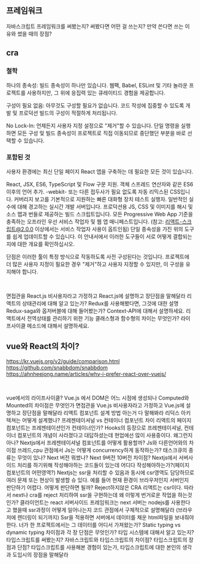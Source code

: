 ## 프레임워크
자바스크립트 프레임워크를 써봤는지? 써봤다면 어떤 걸 쓰는지? 만약 쓴다면 쓰는 이유와 썼을 때의 장점?

## cra
### 철학
하나의 종속성: 빌드 종속성이 하나만 있습니다. 웹팩, Babel, ESLint 및 기타 놀라운 프로젝트를 사용하지만, 그 위에 응집력 있는 큐레이티드 경험을 제공합니다.

구성이 필요 없음: 아무것도 구성할 필요가 없습니다. 코드 작성에 집중할 수 있도록 개발 및 프로덕션 빌드의 구성이 적절하게 처리됩니다.

No Lock-In: 언제든지 사용자 지정 설정으로 "제거"할 수 있습니다. 단일 명령을 실행하면 모든 구성 및 빌드 종속성이 프로젝트로 직접 이동되므로 중단했던 부분을 바로 선택할 수 있습니다.

### 포함된 것
사용자 환경에는 최신 단일 페이지 React 앱을 구축하는 데 필요한 모든 것이 있습니다.

React, JSX, ES6, TypeScript 및 Flow 구문 지원.
객체 스프레드 연산자와 같은 ES6 이후의 언어 추가.
-webkit- 또는 다른 접두사가 필요 없도록 자동 리믹스된 CSS입니다.
커버리지 보고를 기본적으로 지원하는 빠른 대화형 장치 테스트 실행자.
일반적인 실수에 대해 경고하는 실시간 개발 서버입니다.
프로덕션용 JS, CSS 및 이미지를 해시 및 소스 맵과 번들로 제공하는 빌드 스크립트입니다.
모든 Progressive Web App 기준을 충족하는 오프라인 우선 서비스 작업자 및 웹 앱 매니페스트입니다. (참고: 리액트-스크립트@2.0.0 이상에서는 서비스 작업자 사용이 옵트인됨)
단일 종속성을 가진 위의 도구를 쉽게 업데이트할 수 있습니다.
이 안내서에서 이러한 도구들이 서로 어떻게 결합되는지에 대한 개요를 확인하십시오.

단점은 이러한 툴이 특정 방식으로 작동하도록 사전 구성된다는 것입니다. 프로젝트에 더 많은 사용자 지정이 필요한 경우 "제거"하고 사용자 지정할 수 있지만, 이 구성을 유지해야 합니다.

<br>

면접관을 React.js 비사용자라고 가정하고 React.js에 설명하고 장단점을 말해달라
리액트의 상태관리에 대해 알고 있는가? Redux를 사용해봤다면, 그것에 대한 설명
Redux-saga와 옵저버블에 대해 들어봤는가?
Context-API에 대해서 설명하세요.
리액트에서 전역상태를 관리하기 위한 기능
클래스형과 함수형의 차이는 무엇인가?
라이프사이클 메소드에 대해서 설명하세요.
## vue와 React의 차이?
https://kr.vuejs.org/v2/guide/comparison.html
https://github.com/snabbdom/snabbdom
https://ahnheejong.name/articles/why-i-prefer-react-over-vuejs/

<br>

vue에서의 라이프사이클?
Vue.js 에서 DOM은 어느 시점에 생성되나
Computed와 Mounted의 차이점은 무엇인가
면접관을 Vue.js 비사용자라고 가정하고 Vue.js에 설명하고 장단점을 말해달라
리액트 컴포넌트 설계 방법 아는거 다 말해봐라
리덕스 아키텍쳐는 어떻게 설계했나?
프레젠테이셔널 vs 컨테이너 컴포넌트 차이
리액트의 페이지 컴포넌트는 프레젠테이션인가 컨테이너인가?
Hooks의 등장으로 프레젠테이셔널, 컨테이너 컴포넌트의 개념이 사라졌다고 대답하셨는데 현업에선 많이 사용중이다. 왜그런지 아나?
Nextjs에서 프레젠테이셔널 컴포넌트를 어떻게 활용할까?
Js와 다른언어와의 차이점 쓰레드,cpu 관점에서
Js는 어떻게 concurrency하게 동작하는가?
태스크큐의 종류는 무엇이 있나?
Next 버전 뭐썼나?
Next 9버전 10버전 차이점?
Nextjs에서 서버사이드 처리를 하기위해 작성해야하는 코드들이 있는데 어디다 작성해야하는가?(페이지 컴포넌트의 어떤영역?)
Nextjs는 ssr을 처리할 수 있음과 동시에 csr영역도 담당하므로 여러 문제 또는 현상이 발생할 슈 있다. 예를 들어 현재 환경이 브라우저인지 서버인지 판단하기 어렵다. 어떻게 판단하면 될까?
Reject하지않은 CRA 리액트는 csr이다. 따라서 next나 cra를 reject 처리하여 ssr을 구현하는데 왜 이렇게 번거로운 작업을 하는것인가?
클라이언트는 react 서버사이드 프레임워크는 next 서버는 nodejs를 사용한다고 했을때 ssr과정이 어떻게 일어나는지 코드 관점에서 구체적으로 설명해달라 (브라우저에 렌더링이 되기까지)
Ssr을 적용하면 서버에서 데이터를 채운 html파일을 보내줘야한다. 너가 한 프로젝트에서는 그 데이터를 어디서 가져왔는가?
Static typing vs dynamic typing 차이점과 각 장 단점은 무엇인가?
타입 시스템에 대해서 알고 있는지? 타입스크립트를 써봤는지?
자바스크립트와 타입스크립트의 차이점?
타입스크립트의 장점과 단점?
타입스크립트를 사용해본 경험이 있는가, 타입스크립트에 대한 본인의 생각과 도입시의 장점을 말해달라